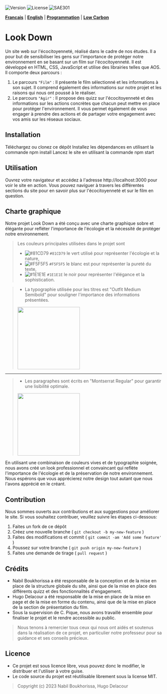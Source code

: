 ![Version](https://img.shields.io/badge/version-1.0.1-green.svg) 
![License](https://img.shields.io/badge/license-MIT-green.svg) 
![SAE301](https://img.shields.io/github/repo-size/M-U-C-K-A/SAE301)

[**Francais**](https://github.com/M-U-C-K-A/SAE301/blob/main/README.md) |
[**English**](https://github.com/M-U-C-K-A/SAE301/blob/main/README.en.md) |
[**Programmation**](https://github.com/M-U-C-K-A/SAE301/blob/main/DEV.md) |
[**Low Carbon**](https://github.com/M-U-C-K-A/SAE301/blob/main/Carbon.md)

# Look Down
Un site web sur l'écocitoyenneté, réalisé dans le cadre de nos études. Il a pour but de sensibiliser les gens sur l'importance de protéger notre environnement en se basant sur un film sur l'écocitoyenneté. Il est développé en HTML, CSS, JavaScript et utilise des librairies telles que AOS.
Il comporte deux parcours :

1. Le parcours `"Film"` : Il présente le film sélectionné et les informations à son sujet. Il comprend également des informations sur notre projet et les raisons qui nous ont poussé à le réaliser.
2. Le parcours `"Agir"` : Il propose des quizz sur l'écocitoyenneté et des informations sur les actions concrètes que chacun peut mettre en place pour protéger l'environnement. Il vous permet également de vous engager à prendre des actions et de partager votre engagement avec vos amis sur les réseaux sociaux.

## Installation
Téléchargez ou clonez ce dépôt
Installez les dépendances en utilisant la commande npm install
Lancez le site en utilisant la commande npm start
## Utilisation
Ouvrez votre navigateur et accédez à l'adresse http://localhost:3000 pour voir le site en action. Vous pouvez naviguer à travers les différentes sections du site pour en savoir plus sur l'écocitoyenneté et sur le film en question.

## Charte graphique
Notre projet Look Down a été conçu avec une charte graphique sobre et élégante pour refléter l'importance de l'écologie et la nécessité de protéger notre environnement.

> Les couleurs principales utilisées dans le projet sont 
>- ![#81CD79](https://placehold.co/15x15/81CD79/81CD79.png) `#81CD79` le vert utilisé pour représenter l'écologie et la nature,
>- ![#F5F5F5](https://placehold.co/15x15/F5F5F5/F5F5F5.png) `#F5F5F5` le blanc est pour représenter la pureté du texte,
>- ![#1E1E1E](https://placehold.co/15x15/1E1E1E/1E1E1E.png) `#1E1E1E` le noir pour représenter l'élégance et la sophistication.

>- La typographie utilisée pour les titres est "Outfit Medium Semibold" pour souligner l'importance des informations présentées.
> <img src="https://pbs.twimg.com/media/FExQ5rhWYAk4H30.png" height="200">
---
>- Les paragraphes sont écrits en "Montserrat Regular" pour garantir une lisibilité optimale.
> <img src="https://global-uploads.webflow.com/6262d15f87c1ba2d767ce245/6262e212e47c9580030e422d_60570e30650af1d9b7b03cde_montserrat.png" height="200">

En utilisant une combinaison de couleurs vives et de typographie soignée, nous avons créé un look professionnel et convaincant qui reflète l'importance de l'écologie et de la préservation de notre environnement. Nous espérons que vous apprécierez notre design tout autant que nous l'avons apprécié en le créant.

## Contribution

Nous sommes ouverts aux contributions et aux suggestions pour améliorer le site. Si vous souhaitez contribuer, veuillez suivre les étapes ci-dessous:


1. Faites un fork de ce dépôt
2. Créez une nouvelle branche ( `git checkout -b my-new-feature` )
3. Faites des modifications et commit ( `git commit -am 'Add some feature'` )
4. Poussez sur votre branche ( `git push origin my-new-feature` )
5. Faites une demande de tirage ( `pull request` )


## Crédits
- Nabil Boukhorissa a été responsable de la conception et de la mise en place de la structure globale du site, ainsi que de la mise en place des différents quizz et des fonctionnalités d'engagement.
- Hugo Delacour a été responsable de la mise en place de la mise en page et de la mise en forme du contenu, ainsi que de la mise en place de la section de présentation du film.
- Sous la supervision de C. Pique, nous avons travaillé ensemble pour finaliser le projet et le rendre accessible au public.

>Nous tenons à remercier tous ceux qui nous ont aidés et soutenus dans la réalisation de ce projet, en particulier notre professeur pour sa guidance et ses conseils précieux.

## Licence
- Ce projet est sous licence libre, vous pouvez donc le modifier, le distribuer et l'utiliser à votre guise.
- Le code source du projet est réutilisable librement sous la license MIT.
<blockquote>Copyright (c) 2023 Nabil Boukhorissa, Hugo Delacour</blockquote>
